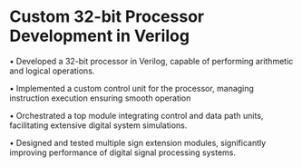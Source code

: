 # Custom 32-bit Processor Development in Verilog

• Developed a 32-bit processor in Verilog, capable of performing arithmetic and logical operations.

• Implemented a custom control unit for the processor, managing instruction execution ensuring smooth operation

• Orchestrated a top module integrating control and data path units, facilitating extensive digital system simulations.

• Designed and tested multiple sign extension modules, significantly improving performance of digital signal processing systems.


